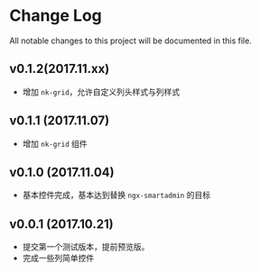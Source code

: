 # Change Log
All notable changes to this project will be documented in this file.

## v0.1.2(2017.11.xx)

- 增加 `nk-grid`，允许自定义列头样式与列样式

## v0.1.1 (2017.11.07)

- 增加 `nk-grid` 组件

## v0.1.0 (2017.11.04)

- 基本控件完成，基本达到替换 `ngx-smartadmin` 的目标

## v0.0.1 (2017.10.21)

- 提交第一个测试版本，提前预览版。
- 完成一些列简单控件
